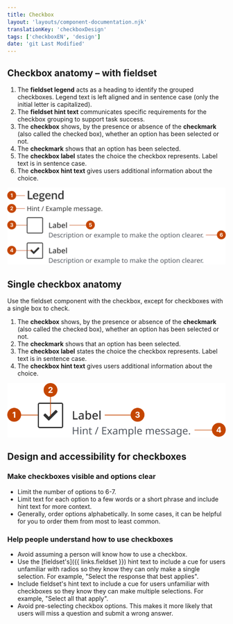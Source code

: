 ```yaml
---
title: Checkbox
layout: 'layouts/component-documentation.njk'
translationKey: 'checkboxDesign'
tags: ['checkboxEN', 'design']
date: 'git Last Modified'
---
```


## Checkbox anatomy – with fieldset

<ol class="anatomy-list">
  <li>The <strong>fieldset legend</strong> acts as a heading to identify the grouped checkboxes. Legend text is left aligned and in sentence case (only the initial letter is capitalized).</li>
  <li>The <strong>fieldset hint text</strong> communicates specific requirements for the checkbox grouping to support task success.</li>
  <li>The <strong>checkbox</strong> shows, by the presence or absence of the <strong>checkmark</strong> (also called the checked box), whether an option has been selected or not.</li>
  <li>The <strong>checkmark</strong> shows that an option has been selected.</li>
  <li>The <strong>checkbox label</strong> states the choice the checkbox represents. Label text is in sentence case.</li>
  <li>The <strong>checkbox hint text</strong> gives users additional information about the choice.</li>
</ol>

<img class="b-sm b-default p-400" src="/images/en/components/anatomy/gcds-checkbox-anatomy-with-fieldset.svg" alt="Checkbox anatomy showing the labels Fieldset legend, Fieldset Hint, Checkbox, Checkbox Label, Checkmark, and Checkbox Hint." />

## Single checkbox anatomy

Use the fieldset component with the checkbox, except for checkboxes with a single box to check.

<ol class="anatomy-list">
  <li>The <strong>checkbox</strong> shows, by the presence or absence of the <strong>checkmark</strong> (also called the checked box), whether an option has been selected or not.</li>
  <li>The <strong>checkmark</strong> shows that an option has been selected.</li>
  <li>The <strong>checkbox label</strong> states the choice the checkbox represents. Label text is in sentence case.</li>
  <li>The <strong>checkbox hint text</strong> gives users additional information about the choice.</li>
</ol>

<img class="b-sm b-default p-400" src="/images/en/components/anatomy/gcds-checkbox-anatomy-single.svg" alt="Checkbox anatomy showing the labels Checkbox, Checkbox Label, Checkmark, and Checkbox Hint." />

## Design and accessibility for checkboxes

### Make checkboxes visible and options clear

- Limit the number of options to 6-7.
- Limit text for each option to a few words or a short phrase and include hint text for more context.
- Generally, order options alphabetically. In some cases, it can be helpful for you to order them from most to least common.

### Help people understand how to use checkboxes

- Avoid assuming a person will know how to use a checkbox.
- Use the [fieldset's]({{ links.fieldset }}) hint text to include a cue for users unfamiliar with radios so they know they can only make a single selection. For example, "Select the response that best applies".
- Include fieldset's hint text to include a cue for users unfamiliar with checkboxes so they know they can make multiple selections. For example, "Select all that apply".
- Avoid pre-selecting checkbox options. This makes it more likely that users will miss a question and submit a wrong answer.
